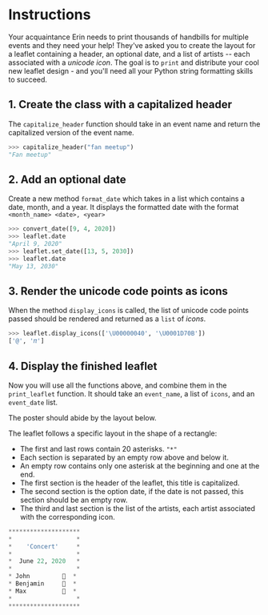 # Instructions

Your acquaintance Erin needs to print thousands of handbills for multiple events and they need your help! They've asked you to create the layout for a leaflet containing a header, an optional date, and a list of artists -- each associated with a _unicode icon_. The goal is to `print` and distribute your cool new leaflet design - and you'll need all your Python string formatting skills to succeed.

## 1. Create the class with a capitalized header

The `capitalize_header` function should take in an event name and return the capitalized version of the event name.

```python
>>> capitalize_header("fan meetup")
"Fan meetup"
```

## 2. Add an optional date

Create a new method `format_date` which takes in a list which contains a date, month, and a year. It displays the formatted date with the format `<month_name> <date>, <year>`

```python
>>> convert_date([9, 4, 2020])
>>> leaflet.date
"April 9, 2020"
>>> leaflet.set_date([13, 5, 2030])
>>> leaflet.date
"May 13, 2030"
```

## 3. Render the unicode code points as icons

When the method `display_icons` is called, the list of unicode code points passed should be rendered and returned as a `list` of _icons_.

```python
>>> leaflet.display_icons(['\U00000040', '\U0001D70B'])
['@', '𝜋']
```

## 4. Display the finished leaflet

Now you will use all the functions above, and combine them in the `print_leaflet` function.
It should take an `event_name`, a list of `icons`, and an `event_date` list.

The poster should abide by the layout below.

The leaflet follows a specific layout in the shape of a rectangle:

- The first and last rows contain 20 asterisks. `"*"`
- Each section is separated by an empty row above and below it.
- An empty row contains only one asterisk at the beginning and one at the end.
- The first section is the header of the leaflet, this title is capitalized.
- The second section is the option date, if the date is not passed, this section should be an empty row.
- The third and last section is the list of the artists, each artist associated with the corresponding icon.

```python
********************
*                  *
*    'Concert'     *
*                  *
*  June 22, 2020   *
*                  *
* John         🎸  *
* Benjamin     🎤  *
* Max          🎹  *
*                  *
********************
```
